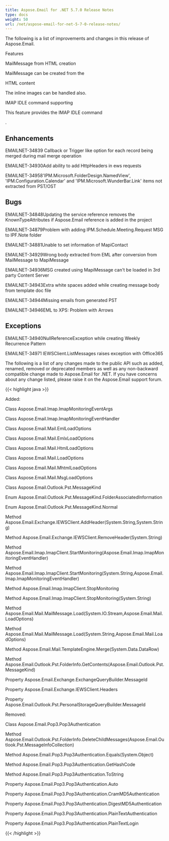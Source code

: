 ```yaml
---
title: Aspose.Email for .NET 5.7.0 Release Notes
type: docs
weight: 50
url: /net/aspose-email-for-net-5-7-0-release-notes/
---
```


The following is a list of improvements and changes in this release of Aspose.Email.

Features

MailMessage from HTML creation

MailMessage can be created from the

HTML content

The inline images can be handled also.

IMAP IDLE command supporting

This feature provides the IMAP IDLE command

.

## **Enhancements**
EMAILNET-34839 Callback or Trigger like option for each record being merged during mail merge operation

EMAILNET-34930Add ability to add HttpHeaders in ews requests

EMAILNET-34958'IPM.Microsoft.FolderDesign.NamedView', 'IPM.Configuration.Calendar' and 'IPM.Microsoft.WunderBar.Link' items not extracted from PST/OST
## **Bugs**
EMAILNET-34848Updating the service reference removes the KnownTypeAttributes if Aspose.Email reference is added in the project

EMAILNET-34879Problem with adding IPM.Schedule.Meeting.Request MSG to IPF.Note folder

EMAILNET-34881Unable to set information of MapiContact

EMAILNET-34929Wrong body extracted from EML after conversion from MailMessage to MapiMessage

EMAILNET-34936MSG created using MapiMessage can't be loaded in 3rd party Content Server

EMAILNET-34943Extra white spaces added while creating message body from template doc file

EMAILNET-34944Missing emails from generated PST

EMAILNET-34946EML to XPS: Problem with Arrows
## **Exceptions**
EMAILNET-34940NullReferenceException while creating Weekly Recurrence Pattern

EMAILNET-34971 IEWSClient.ListMessages raises exception with Office365

The following is a list of any changes made to the public API such as added, renamed, removed or deprecated members as well as any non-backward compatible change made to Aspose.Email for .NET. If you have concerns about any change listed, please raise it on the Aspose.Email support forum.

{{< highlight java >}}

 Added:

Class Aspose.Email.Imap.ImapMonitoringEventArgs

Class Aspose.Email.Imap.ImapMonitoringEventHandler

Class Aspose.Email.Mail.EmlLoadOptions

Class Aspose.Email.Mail.EmlxLoadOptions

Class Aspose.Email.Mail.HtmlLoadOptions

Class Aspose.Email.Mail.LoadOptions

Class Aspose.Email.Mail.MhtmlLoadOptions

Class Aspose.Email.Mail.MsgLoadOptions

Class Aspose.Email.Outlook.Pst.MessageKind

Enum Aspose.Email.Outlook.Pst.MessageKind.FolderAssociatedInformation

Enum Aspose.Email.Outlook.Pst.MessageKind.Normal

Method Aspose.Email.Exchange.IEWSClient.AddHeader(System.String,System.String)

Method Aspose.Email.Exchange.IEWSClient.RemoveHeader(System.String)

Method Aspose.Email.Imap.ImapClient.StartMonitoring(Aspose.Email.Imap.ImapMonitoringEventHandler)

Method Aspose.Email.Imap.ImapClient.StartMonitoring(System.String,Aspose.Email.Imap.ImapMonitoringEventHandler)

Method Aspose.Email.Imap.ImapClient.StopMonitoring

Method Aspose.Email.Imap.ImapClient.StopMonitoring(System.String)

Method Aspose.Email.Mail.MailMessage.Load(System.IO.Stream,Aspose.Email.Mail.LoadOptions)

Method Aspose.Email.Mail.MailMessage.Load(System.String,Aspose.Email.Mail.LoadOptions)

Method Aspose.Email.Mail.TemplateEngine.Merge(System.Data.DataRow)

Method Aspose.Email.Outlook.Pst.FolderInfo.GetContents(Aspose.Email.Outlook.Pst.MessageKind)

Property Aspose.Email.Exchange.ExchangeQueryBuilder.MessageId

Property Aspose.Email.Exchange.IEWSClient.Headers

Property Aspose.Email.Outlook.Pst.PersonalStorageQueryBuilder.MessageId

Removed:

Class Aspose.Email.Pop3.Pop3Authentication

Method Aspose.Email.Outlook.Pst.FolderInfo.DeleteChildMessages(Aspose.Email.Outlook.Pst.MessageInfoCollection)

Method Aspose.Email.Pop3.Pop3Authentication.Equals(System.Object)

Method Aspose.Email.Pop3.Pop3Authentication.GetHashCode

Method Aspose.Email.Pop3.Pop3Authentication.ToString

Property Aspose.Email.Pop3.Pop3Authentication.Auto

Property Aspose.Email.Pop3.Pop3Authentication.CramMD5Authentication

Property Aspose.Email.Pop3.Pop3Authentication.DigestMD5Authentication

Property Aspose.Email.Pop3.Pop3Authentication.PlainTextAuthentication

Property Aspose.Email.Pop3.Pop3Authentication.PlainTextLogin

{{< /highlight >}}
